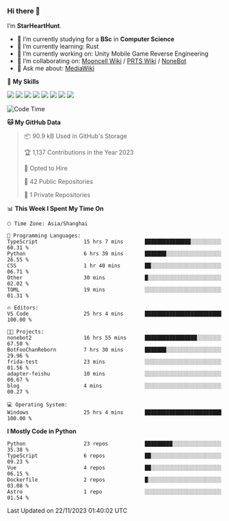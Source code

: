 ### Hi there 👋

I’m **StarHeartHunt**.

- 🏫 I’m currently studying for a **BSc** in **Computer Science**
- 🌱 I’m currently learning: Rust
- 🔭 I’m currently working on: Unity Mobile Game Reverse Engineering
- 👯 I’m collaborating on: [Mooncell Wiki](https://fgo.wiki/) / [PRTS Wiki](http://prts.wiki/) / [NoneBot](https://github.com/nonebot)
- 💬 Ask me about: [MediaWiki](https://www.mediawiki.org)

🌟 **My Skills**

![](https://img.shields.io/badge/-Python-3e74a2?style=flat-square&logo=Python&logoColor=fff)
![](https://img.shields.io/badge/-Node.js-339933?style=flat-square&logo=node.js&logoColor=fff)
![](https://img.shields.io/badge/-Vue-4fc08d?style=flat-square&logo=vue.js&logoColor=fff)
![](https://img.shields.io/badge/-React-2d98ce?style=flat-square&logo=React&logoColor=fff)
![](https://img.shields.io/badge/-TypeScript-3178C6?style=flat-square&logo=TypeScript&logoColor=fff)
![](https://img.shields.io/badge/-Docker-2496ED?style=flat-square&logo=Docker&logoColor=fff)
![](https://img.shields.io/badge/-Linux-000000?style=flat-square&logo=Linux&logoColor=fff)
![](https://img.shields.io/badge/-Dotnet-512bd4?style=flat-square&logo=.net&logoColor=fff)

<!--START_SECTION:waka-->
![Code Time](http://img.shields.io/badge/Code%20Time-736%20hrs%2025%20mins-blue)

**🐱 My GitHub Data** 

> 📦 90.9 kB Used in GitHub's Storage 
 > 
> 🏆 1,137 Contributions in the Year 2023
 > 
> 💼 Opted to Hire
 > 
> 📜 42 Public Repositories 
 > 
> 🔑 1 Private Repositories 
 > 
📊 **This Week I Spent My Time On** 

```text
🕑︎ Time Zone: Asia/Shanghai

💬 Programming Languages: 
TypeScript               15 hrs 7 mins       ███████████████░░░░░░░░░░   60.31 % 
Python                   6 hrs 39 mins       ███████░░░░░░░░░░░░░░░░░░   26.55 % 
CSS                      1 hr 40 mins        ██░░░░░░░░░░░░░░░░░░░░░░░   06.71 % 
Other                    30 mins             █░░░░░░░░░░░░░░░░░░░░░░░░   02.02 % 
TOML                     19 mins             ░░░░░░░░░░░░░░░░░░░░░░░░░   01.31 % 

🔥 Editors: 
VS Code                  25 hrs 4 mins       █████████████████████████   100.00 % 

🐱‍💻 Projects: 
nonebot2                 16 hrs 55 mins      █████████████████░░░░░░░░   67.50 % 
BotFooChanReborn         7 hrs 30 mins       ███████░░░░░░░░░░░░░░░░░░   29.96 % 
frida-test               23 mins             ░░░░░░░░░░░░░░░░░░░░░░░░░   01.56 % 
adapter-feishu           10 mins             ░░░░░░░░░░░░░░░░░░░░░░░░░   00.67 % 
blog                     4 mins              ░░░░░░░░░░░░░░░░░░░░░░░░░   00.27 % 

💻 Operating System: 
Windows                  25 hrs 4 mins       █████████████████████████   100.00 % 
```

**I Mostly Code in Python** 

```text
Python                   23 repos            █████████░░░░░░░░░░░░░░░░   35.38 % 
TypeScript               6 repos             ██░░░░░░░░░░░░░░░░░░░░░░░   09.23 % 
Vue                      4 repos             ██░░░░░░░░░░░░░░░░░░░░░░░   06.15 % 
Dockerfile               2 repos             █░░░░░░░░░░░░░░░░░░░░░░░░   03.08 % 
Astro                    1 repo              ░░░░░░░░░░░░░░░░░░░░░░░░░   01.54 % 
```




 Last Updated on 22/11/2023 01:40:02 UTC
<!--END_SECTION:waka-->
